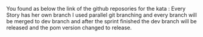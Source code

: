 You found as below the link of the github reposories for the kata :
Every Story has her own branch
I used parallel git branching and every branch will be merged to dev branch and after the sprint finished the dev branch will be released and the pom version changed to release. 